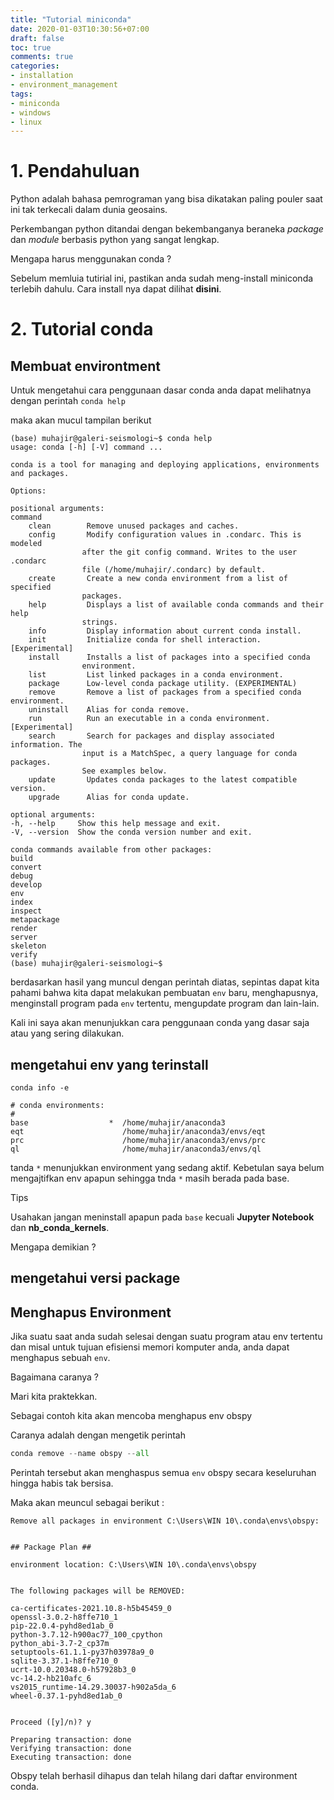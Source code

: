 ```yaml
---
title: "Tutorial miniconda"
date: 2020-01-03T10:30:56+07:00
draft: false
toc: true
comments: true
categories:
- installation
- environment_management
tags:
- miniconda
- windows
- linux
---
```


# 1. Pendahuluan

Python adalah bahasa pemrograman yang bisa dikatakan paling pouler saat ini tak terkecali dalam dunia geosains.

Perkembangan python ditandai dengan bekembanganya beraneka *package* dan *module* berbasis python yang sangat lengkap.

Mengapa harus menggunakan conda ?

Sebelum memluia tutirial ini, pastikan anda sudah meng-install miniconda terlebih dahulu. Cara install nya dapat dilihat **disini**.

# 2. Tutorial conda

## Membuat environtment

Untuk mengetahui cara penggunaan dasar conda anda dapat melihatnya dengan perintah `conda help`

maka akan mucul tampilan berikut

	(base) muhajir@galeri-seismologi~$ conda help
	usage: conda [-h] [-V] command ...
	
	conda is a tool for managing and deploying applications, environments and packages.
	
	Options:
	
	positional arguments:
	command
		clean        Remove unused packages and caches.
		config       Modify configuration values in .condarc. This is modeled
					after the git config command. Writes to the user .condarc
					file (/home/muhajir/.condarc) by default.
		create       Create a new conda environment from a list of specified
					packages.
		help         Displays a list of available conda commands and their help
					strings.
		info         Display information about current conda install.
		init         Initialize conda for shell interaction. [Experimental]
		install      Installs a list of packages into a specified conda
					environment.
		list         List linked packages in a conda environment.
		package      Low-level conda package utility. (EXPERIMENTAL)
		remove       Remove a list of packages from a specified conda environment.
		uninstall    Alias for conda remove.
		run          Run an executable in a conda environment. [Experimental]
		search       Search for packages and display associated information. The
					input is a MatchSpec, a query language for conda packages.
					See examples below.
		update       Updates conda packages to the latest compatible version.
		upgrade      Alias for conda update.
	
	optional arguments:
	-h, --help     Show this help message and exit.
	-V, --version  Show the conda version number and exit.
	
	conda commands available from other packages:
	build
	convert
	debug
	develop
	env
	index
	inspect
	metapackage
	render
	server
	skeleton
	verify
	(base) muhajir@galeri-seismologi~$

berdasarkan hasil yang muncul dengan perintah diatas, sepintas dapat kita pahami bahwa kita dapat melakukan pembuatan `env` baru, menghapusnya, menginstall program pada `env` tertentu, mengupdate program dan lain-lain.

Kali ini saya akan menunjukkan cara penggunaan conda yang dasar saja atau yang sering dilakukan. 


## mengetahui env yang terinstall

```
conda info -e
```
	# conda environments:
	#
	base                  *  /home/muhajir/anaconda3
	eqt                      /home/muhajir/anaconda3/envs/eqt
	prc                      /home/muhajir/anaconda3/envs/prc
	ql                       /home/muhajir/anaconda3/envs/ql

tanda `*` menunjukkan environment yang sedang aktif. Kebetulan saya belum mengajtifkan env apapun sehingga tnda `*` masih berada pada base.

Tips

Usahakan jangan meninstall apapun pada `base` kecuali **Jupyter Notebook** dan **nb_conda_kernels**.

Mengapa demikian ?



## mengetahui versi package

## Menghapus Environment

Jika suatu saat anda sudah selesai dengan suatu program atau env tertentu dan misal untuk tujuan efisiensi memori komputer anda, anda dapat menghapus sebuah `env`.

Bagaimana caranya ?

Mari kita praktekkan. 

Sebagai contoh kita akan mencoba menghapus env obspy

Caranya adalah dengan mengetik perintah 

``` python
conda remove --name obspy --all
```

Perintah tersebut akan menghaspus semua `env` obspy secara keseluruhan hingga habis tak bersisa.

Maka akan meuncul sebagai berikut :
	
	Remove all packages in environment C:\Users\WIN 10\.conda\envs\obspy:
	
	
	## Package Plan ##
	
	environment location: C:\Users\WIN 10\.conda\envs\obspy
	
	
	The following packages will be REMOVED:
	
	ca-certificates-2021.10.8-h5b45459_0
	openssl-3.0.2-h8ffe710_1
	pip-22.0.4-pyhd8ed1ab_0
	python-3.7.12-h900ac77_100_cpython
	python_abi-3.7-2_cp37m
	setuptools-61.1.1-py37h03978a9_0
	sqlite-3.37.1-h8ffe710_0
	ucrt-10.0.20348.0-h57928b3_0
	vc-14.2-hb210afc_6
	vs2015_runtime-14.29.30037-h902a5da_6
	wheel-0.37.1-pyhd8ed1ab_0
	
	
	Proceed ([y]/n)? y
	
	Preparing transaction: done
	Verifying transaction: done
	Executing transaction: done
	
Obspy telah berhasil dihapus dan telah hilang dari daftar environment conda.